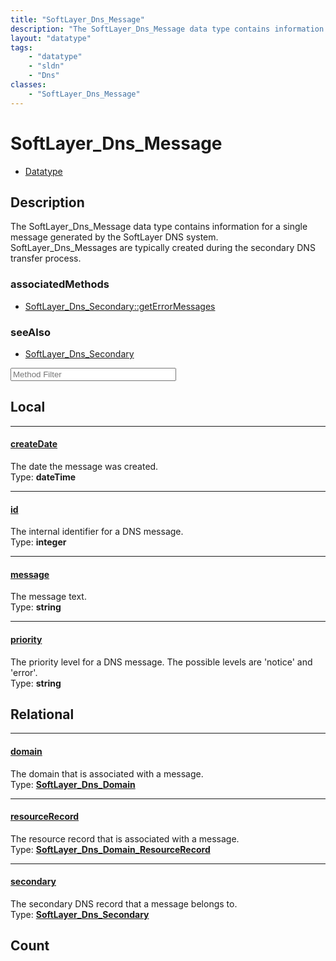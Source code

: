 ```yaml
---
title: "SoftLayer_Dns_Message"
description: "The SoftLayer_Dns_Message data type contains information for a single message generated by the SoftLayer DNS system. Sof... "
layout: "datatype"
tags:
    - "datatype"
    - "sldn"
    - "Dns"
classes:
    - "SoftLayer_Dns_Message"
---
```


# SoftLayer_Dns_Message
<div id='service-datatype'>
    <ul id='sldn-reference-tabs'>
        <li id='datatype'> <a href='/reference/datatypes/SoftLayer_Dns_Message' >Datatype</a></li>
    </ul>
</div>

## Description 
The SoftLayer_Dns_Message data type contains information for a single message generated by the SoftLayer DNS system. SoftLayer_Dns_Messages are typically created during the secondary DNS transfer process. 


### associatedMethods

*  [SoftLayer_Dns_Secondary::getErrorMessages](/reference/services/SoftLayer_Dns_Secondary/getErrorMessages )



### seeAlso

* [SoftLayer_Dns_Secondary](/reference/services/SoftLayer_Dns_Secondary )




<!-- Service Filer BEGIN -->
<div class="view-filters">
        <div class="clearfix">
            <div class="search-input-box">
                <input placeholder="Method Filter" onkeyup="titleSearch(inputId='prop-input', divId='properties', elementClass='prop-row')" 
                    type="text" id="prop-input" value="" size="30" maxlength="128" class="form-text">
            </div>
        </div>
</div>
<!-- Service Filer END -->

<div id="properties" class="content">
<div id="localProperties" class="prop-content" >

## Local
-----
[createDate]: #createdate
#### [createDate]
The date the message was created.  
<span class="type-label">Type: </span>**dateTime**

-----
[id]: #id
#### [id]
The internal identifier for a DNS message.  
<span class="type-label">Type: </span>**integer**

-----
[message]: #message
#### [message]
The message text.  
<span class="type-label">Type: </span>**string**

-----
[priority]: #priority
#### [priority]
The priority level for a DNS message.  The possible levels are 'notice' and 'error'.  
<span class="type-label">Type: </span>**string**

</div>
<!-- LOCAL PROPERTY END -->

<div id="relationalProperties"  class="prop-content" >

## Relational
-----
[domain]: #domain
#### [domain]
The domain that is associated with a message.  
<span class="type-label">Type: </span>**<a href='/reference/datatypes/SoftLayer_Dns_Domain'>SoftLayer_Dns_Domain </a>**

-----
[resourceRecord]: #resourcerecord
#### [resourceRecord]
The resource record that is associated with a message.  
<span class="type-label">Type: </span>**<a href='/reference/datatypes/SoftLayer_Dns_Domain_ResourceRecord'>SoftLayer_Dns_Domain_ResourceRecord </a>**

-----
[secondary]: #secondary
#### [secondary]
The secondary DNS record that a message belongs to.  
<span class="type-label">Type: </span>**<a href='/reference/datatypes/SoftLayer_Dns_Secondary'>SoftLayer_Dns_Secondary </a>**


## Count
</div>


